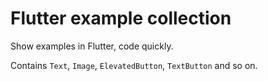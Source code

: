 # Flutter example collection

Show examples in Flutter, code quickly.

Contains `Text`, `Image`, `ElevatedButton`, `TextButton` and so on.
